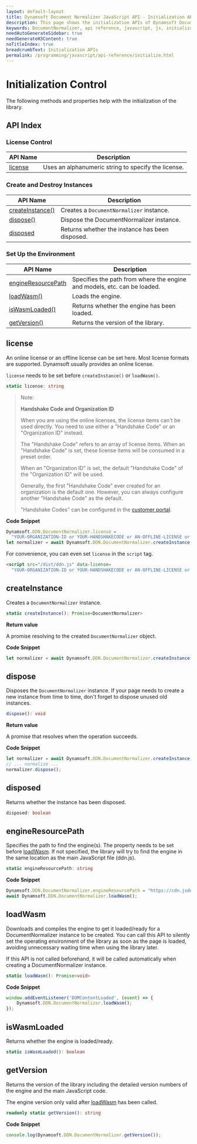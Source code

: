 ```yaml
---
layout: default-layout
title: Dynamsoft Document Normalizer JavaScript API - Initialization APIs
description: This page shows the initialization APIs of Dynamsoft Document Normalizer JavaScript SDK.
keywords: DocumentNormalizer, api reference, javascript, js, initialization
needAutoGenerateSidebar: true
needGenerateH3Content: true
noTitleIndex: true
breadcrumbText: Initialization APIs
permalink: /programming/javascript/api-reference/initialize.html
---
```


# Initialization Control

The following methods and properties help with the initialization of the library.

## API Index

### License Control

| API Name | Description |
|---|---|
| [license](#license) | Uses an alphanumeric string to specify the license. |

### Create and Destroy Instances

| API Name | Description |
|---|---|
| [createInstance()](#createinstance) | Creates a `DocumentNormalizer` instance. |
| [dispose()](#dispose) | Dispose the DocumentNormalizer instance. |
| [disposed](#disposed) | Returns whether the instance has been disposed. |

### Set Up the Environment

| API Name | Description |
|---|---|
| [engineResourcePath](#engineresourcepath) | Specifies the path from where the engine and models, etc. can be loaded. |
| [loadWasm()](#loadwasm) | Loads the engine. |
| [isWasmLoaded()](#iswasmloaded) | Returns whether the engine has been loaded. |
| [getVersion()](#getversion) | Returns the version of the library. |


## license

<!--Use an alphanumeric string to specify the license. Note that the license must be specified before the methods `createInstance()` and `loadWasm()` .-->

An online license or an offline license can be set here. Most license formats are supported. Dynamsoft usually provides an online license. 

`license` needs to be set before `createInstance()` or `loadWasm()`.

```typescript
static license: string
```

> Note:
>
> **Handshake Code and Organization ID**
>
> When you are using the online licenses, the license items can't be used directly. You need to use either a "Handshake Code" or an "Organization ID" instead.
> 
> The "Handshake Code" refers to an array of license items. When an "Handshake Code" is set, these license items will be consumed in a preset order.
>
> When an  "Organization ID" is set, the default "Handshake Code" of the "Organization ID" will be used.
>
> Generally, the first "Handshake Code" ever created for an organization is the default one. However, you can always configure another "Handshake Code" as the default.
>
> "Handshake Codes" can be configured in the [customer portal](https://www.dynamsoft.com/lts/#/handshakeCodes).


**Code Snippet**

```js
Dynamsoft.DDN.DocumentNormalizer.license =
  "YOUR-ORGANIZATION-ID or YOUR-HANDSHAKECODE or AN-OFFLINE-LICENSE or ANY-OTHER-TYPE-OF-SUPPORTED-LICENSE-STRING";
let normalizer = await Dynamsoft.DDN.DocumentNormalizer.createInstance();
```

For convenience, you can even set `license` in the `script` tag.

```html
<script src="/dist/ddn.js" data-license=
  "YOUR-ORGANIZATION-ID or YOUR-HANDSHAKECODE or AN-OFFLINE-LICENSE or ANY-OTHER-TYPE-OF-SUPPORTED-LICENSE-STRING"></script>
```

## createInstance

Creates a `DocumentNormalizer` instance.

```typescript
static createInstance(): Promise<DocumentNormalizer>
```

**Return value**

A promise resolving to the created `DocumentNormalizer` object.

**Code Snippet**

```js
let normalizer = await Dynamsoft.DDN.DocumentNormalizer.createInstance();
```

## dispose

Disposes the `DocumentNormalizer` instance. If your page needs to create a new instance from time to time, don't forget to dispose unused old instances.

```typescript
dispose(): void
```

**Return value**

A promise that resolves when the operation succeeds.

**Code Snippet**

```js
let normalizer = await Dynamsoft.DDN.DocumentNormalizer.createInstance();
// ... normalize ...
normalizer.dispose();
```

## disposed

Returns whether the instance has been disposed.

```typescript
disposed: boolean
```

## engineResourcePath

Specifies the path to find the engine(s). The property needs to be set before [loadWasm](#loadwasm). If not specified, the library will try to find the engine in the same location as the main JavaScript file (ddn.js).

```typescript
static engineResourcePath: string
```

**Code Snippet**

```js
Dynamsoft.DDN.DocumentNormalizer.engineResourcePath = "https://cdn.jsdelivr.net/npm/dynamsoft-document-normalizer@1.0.0/dist/";
await Dynamsoft.DDN.DocumentNormalizer.loadWasm();
```

## loadWasm

Downloads and compiles the engine to get it loaded/ready for a DocumentNormalizer instance to be created. You can call this API to silently set the operating environment of the library as soon as the page is loaded, avoiding unnecessary waiting time when using the library later.

If this API is not called beforehand, it will be called automatically when creating a DocumentNormalizer instance.

```typescript
static loadWasm(): Promise<void>
```

**Code Snippet**

```js
window.addEventListener('DOMContentLoaded', (event) => {
    Dynamsoft.DDN.DocumentNormalizer.loadWasm();
});
```

## isWasmLoaded

Returns whether the engine is loaded/ready.

```typescript
static isWasmLoaded(): boolean
```

## getVersion

Returns the version of the library including the detailed version numbers of the engine and the main JavaScript code.

The engine version only valid after [loadWasm](#loadwasm) has been called.

```typescript
readonly static getVersion(): string
```

**Code Snippet**

```js
console.log(Dynamsoft.DDN.DocumentNormalizer.getVersion());
```

